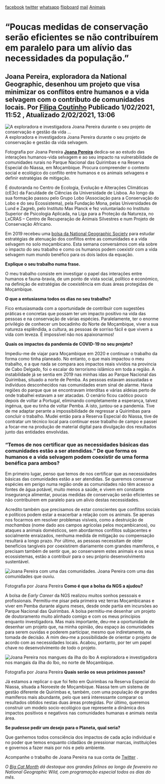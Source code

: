 [facebook](https://www.facebook.com/sharer/sharer.php?u=https%3A%2F%2Fwww.natgeo.pt%2Fanimais%2F2021%2F02%2Fentrevista-joana-pereira-conservacao-da-vida-selvagem) [twitter](https://twitter.com/share?url=https%3A%2F%2Fwww.natgeo.pt%2Fanimais%2F2021%2F02%2Fentrevista-joana-pereira-conservacao-da-vida-selvagem&via=natgeo&text=%E2%80%9CPoucas%20medidas%20de%20conserva%C3%A7%C3%A3o%20ser%C3%A3o%20eficientes%20se%20n%C3%A3o%20contribu%C3%ADrem%20em%20paralelo%20para%20um%20al%C3%ADvio%20das%20necessidades%20da%20popula%C3%A7%C3%A3o.%E2%80%9D) [whatsapp](https://web.whatsapp.com/send?text=https%3A%2F%2Fwww.natgeo.pt%2Fanimais%2F2021%2F02%2Fentrevista-joana-pereira-conservacao-da-vida-selvagem) [flipboard](https://share.flipboard.com/bookmarklet/popout?v=2&title=%E2%80%9CPoucas%20medidas%20de%20conserva%C3%A7%C3%A3o%20ser%C3%A3o%20eficientes%20se%20n%C3%A3o%20contribu%C3%ADrem%20em%20paralelo%20para%20um%20al%C3%ADvio%20das%20necessidades%20da%20popula%C3%A7%C3%A3o.%E2%80%9D&url=https%3A%2F%2Fwww.natgeo.pt%2Fanimais%2F2021%2F02%2Fentrevista-joana-pereira-conservacao-da-vida-selvagem) [mail](mailto:?subject=NatGeo&body=https%3A%2F%2Fwww.natgeo.pt%2Fanimais%2F2021%2F02%2Fentrevista-joana-pereira-conservacao-da-vida-selvagem%20-%20%E2%80%9CPoucas%20medidas%20de%20conserva%C3%A7%C3%A3o%20ser%C3%A3o%20eficientes%20se%20n%C3%A3o%20contribu%C3%ADrem%20em%20paralelo%20para%20um%20al%C3%ADvio%20das%20necessidades%20da%20popula%C3%A7%C3%A3o.%E2%80%9D) [Animais](https://www.natgeo.pt/animais) 
# “Poucas medidas de conservação serão eficientes se não contribuírem em paralelo para um alívio das necessidades da população.” 
## Joana Pereira, exploradora da National Geographic, desenhou um projeto que visa minimizar os conflitos entre humanos e a vida selvagem com o contributo de comunidades locais. Por [Filipa Coutinho](https://www.natgeo.pt/autor/filipa-coutinho) Publicado 1/02/2021, 11:52 , Atualizado 2/02/2021, 13:06 
![A exploradora e investigadora Joana Pereira durante o seu projeto de conservação e gestão da vida ...](img/files_styles_image_00_public.jpg, "A exploradora e investigadora Joana Pereira durante o seu projeto de conservação e gestão da vida ...")
A exploradora e investigadora Joana Pereira durante o seu projeto de conservação e gestão da vida selvagem. 

Fotografia por Joana Pereira **[Joana Pereira](https://www.researchgate.net/profile/Joana_Pereira27)** dedica-se ao estudo das interações humanos-vida selvagem e ao seu impacto na vulnerabilidade de comunidades rurais no Parque Nacional das Quirimbas e na Reserva Especial do Niassa, em Moçambique. Procura compreender o contexto social e ecológico do conflito entre humanos e os animais selvagens e definir estratégias de mitigação. 

É doutoranda no Centro de Ecologia, Evolução e Alterações Climáticas (cE3c) da Faculdade de Ciências da Universidade de Lisboa. Ao longo da sua formação passou pelo Grupo Lobo (Associação para a Conservação do Lobo e do seu Ecossistema), pela Fundação Mona, pelas Universidades de Lund e Zagreb, pelo Instituto Max Planck e fez voluntariado no Instituto Superior de Psicologia Aplicada, na Liga para a Proteção da Natureza, no LxCRAS – Centro de Recuperação de Animais Silvestres e num Projeto de Conservação Africano. 

Em 2019 recebeu uma [bolsa da National Geographic Society](https://www.natgeo.pt/bolsas) para estudar estratégias de atenuação dos conflitos entre as comunidades e a vida selvagem no solo moçambicano. Esta semana conversámos com ela sobre o impacto do seu trabalho e como os humanos podem coexistir com a vida selvagem num mundo benéfico para os dois lados da equação. 

**Explique o seu trabalho numa frase.** 

O meu trabalho consiste em investigar o papel das interações entre humanos e fauna-bravia, de um ponto de vista social, político e económico, na definição de estratégias de coexistência em duas áreas protegidas de Moçambique. 

**O que a entusiasma todos os dias no seu trabalho?** 

Fico entusiasmada com a oportunidade de contribuir com sugestões práticas e concretas que possam ter um impacto positivo na vida das pessoas e na conservação de várias espécies. Paralelamente, ter o enorme privilégio de conhecer um bocadinho do Norte de Moçambique, viver a sua natureza esplêndida, a cultura, as pessoas de sorriso fácil e que vivem a vida com leveza. É impossível não nos apaixonarmos! 

**Quais os impactos da pandemia de COVID-19 no seu projeto?** 

Impediu-me de viajar para Moçambique em 2020 e continuar o trabalho da forma como tinha planeado. No entanto, o que mais impactou o meu trabalho, e a que nada se compara aos impactos reais vividos na província de Cabo Delgado, foi o escalar do terrorismo islâmico em toda a região. A instabilidade já se sentia em 2019 nas minhas idas ao Parque Nacional das Quirimbas, situado a norte de Pemba. As pessoas estavam assustadas e indivíduos desconhecidos nas comunidades eram sinal de alarme. Havia regiões do parque que se encontravam interditas e várias aldeias perto de onde trabalhei estavam a ser atacadas. O cenário ficou caótico pouco depois de voltar a Portugal, eliminando completamente a esperança, talvez ingénua, que eu tinha de voltar Pemba. A isto, juntou-se a pandemia. Tive de me adaptar perante a impossibilidade de regressar a Quirimbas para concluir o trabalho. Mudei então para a Reserva Especial do Niassa, tive de contratar um técnico local para continuar esse trabalho de campo e passei a focar-me na produção de material digital para divulgação dos resultados junto das entidades envolvidas. 

### “Temos de nos certificar que as necessidades básicas das comunidades estão a ser atendidas.” **De que forma os humanos e a vida selvagem podem coexistir de uma forma benéfica para ambos?** 

Em primeiro lugar, penso que temos de nos certificar que as necessidades básicas das comunidades estão a ser atendidas. Se queremos conservar espécies em perigo numa região onde as comunidades não têm acesso a fontes de água potável, muito menos a saúde, e vivem em constante insegurança alimentar, poucas medidas de conservação serão eficientes se não contribuírem em paralelo para um alívio destas necessidades. 

Acredito também que precisamos de estar conscientes que conflitos sociais e políticos podem estar a exacerbar a relação com os animais. Se apenas nos focarmos em resolver problemas visíveis, como a destruição de _machambas_ (nome dado aos campos agrícolas pelos moçambicanos), ou ataques a animais domésticos, sem abordarmos conflitos subjacentes e socialmente enraizados, nenhuma medida de mitigação ou compensação resultará a longo prazo. Por último, as pessoas necessitam de obter benefícios tangíveis por coexistirem diariamente com grandes mamíferos, e precisam também de sentir que, ao conservarem estes animais e os seus ecossistemas, estão a contribuir para o seu próprio desenvolvimento sustentável. 

![Joana Pereira com uma das comunidades.](img/files_styles_image_00_public_whatsapp_image_01_11_11_at_10.jpeg, "Joana Pereira com uma das comunidades.")
Joana Pereira com uma das comunidades que ouviu. 

Fotografia por Joana Pereira **Como é que a bolsa da NGS a ajudou?** 

A bolsa de _Early Career_ da NGS realizou muitos sonhos pessoais e profissionais. Permitiu-me pisar pela primeira vez terras Moçambicanas e viver em Pemba durante alguns meses, desde onde partia em incursões ao Parque Nacional das Quirimbas. A bolsa permitiu-me desenhar um projeto de doutoramento muito alinhado comigo e com os meus princípios enquanto investigadora. Mas mais importante, deu-me a oportunidade de desenhar um projeto que, na minha opinião, deu espaço às comunidades para serem ouvidas e poderem participar, mesmo que indiretamente, na tomada de decisão. A mim deu-me a possibilidade de orientar o projeto de acordo com as necessidades locais. Acabou, portanto, por ter um papel chave no desenvolvimento de todo o projeto. 

![Joana Pereira nos mangues da ilha do Ibo](img/files_styles_image_00_public_whatsapp_image_0_1_0_01_at_10_00_1.jpeg, "Joana Pereira nos mangues da ilha do Ibo")
A exploradora e investigadora nos mangais da ilha do Ibo, no norte de Moçambique. 

Fotografia por Joana Pereira **Quais serão os seus próximos passos?** 

Já estamos a replicar o que foi feito em Quirimbas na Reserva Especial do Niassa, situada a Noroeste de Moçambique. Niassa tem um sistema de gestão diferente de Quirimbas e, também, com uma população de grandes mamíferos mais abundante, pelo que será interessante comparar os resultados obtidos nestas duas áreas protegidas. Por último, queremos construir um modelo socio-ecológico que represente a dinâmica dos impactos positivos e negativos nas comunidades humanas e animais nesta área. 

**Se pudesse pedir um desejo para o Planeta, qual seria?** 

Que ganhemos todos consciência dos impactos de cada ação individual e no poder que temos enquanto cidadãos de pressionar marcas, instituições e governos a fazer mais por nós e pelo ambiente. 

Acompanhe o trabalho de Joana Pereira na sua conta de [Twitter](https://twitter.com/JoanaGoPer) . 

_O [Big Cat Month](https://www.natgeo.pt/big-cat-month-2021) dá destaque aos grandes felinos ao longo de fevereiro no National Geographic Wild, com programação especial todos os dias do mês._ 

